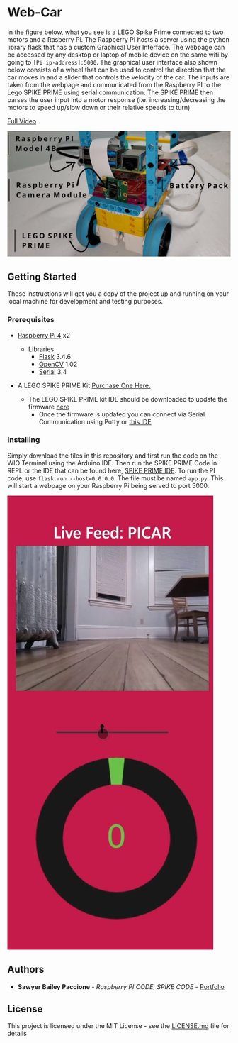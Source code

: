 # Web-Car

In the figure below, what you see is a LEGO Spike Prime connected to two motors and a Rasberry Pi. The Raspberry PI hosts a server using the python library flask that has a custom Graphical User Interface. The webpage can be accessed by any desktop or laptop of mobile device on the same wifi by going to <code>[Pi ip-address]:5000</code>. The graphical user interface also shown below consists of a wheel that can be used to control the direction that the car moves in and a slider that controls the velocity of the car. The inputs are taken from the webpage and communicated from the Raspberry PI to the Lego SPIKE PRIME using serial communication. The SPIKE PRIME then parses the user input into a motor response (i.e. increasing/decreasing the motors to speed up/slow down or their relative speeds to turn)

[Full Video](https://youtu.be/HMzt1AFN9BQ)

![Labelled Diagram](https://github.com/paccionesawyer/web-pi-car/blob/main/assets/PI_CAR_Labelled.jpg)

## Getting Started

These instructions will get you a copy of the project up and running on your local machine for development and testing purposes.

### Prerequisites

- [Raspberry Pi 4](https://www.google.com/search?q=raspberry+pi+4&sxsrf=ALeKk03vsMgGCu7PQVxu5BVM5yzeNxULQw:1613717510216&source=lnms&tbm=shop&sa=X&ved=2ahUKEwjM7dqXrvXuAhWYWc0KHdwgBTIQ_AUoAXoECAUQAw&biw=958&bih=1087) x2
  - Libraries
    - [Flask](https://flask.palletsprojects.com/en/1.1.x/) 3.4.6
    - [OpenCV](https://pypi.org/project/opencv-python/) 1.02
    - [Serial](https://pyserial.readthedocs.io/en/latest/pyserial.html) 3.4

- A LEGO SPIKE PRIME Kit [Purchase One Here.](https://education.lego.com/en-us/products/lego-education-spike-prime-set/45678#spike%E2%84%A2-prime)
  - The LEGO SPIKE PRIME kit IDE should be downloaded to update the firmware [here](https://education.lego.com/en-us/downloads/spike-prime/software)
    - Once the firmware is updated you can connect via Serial Communication using Putty or [this IDE](https://github.com/chrisbuerginrogers/ME35_21)

### Installing

Simply download the files in this repository and first run the code on the WIO Terminal using the Arduino IDE. Then run the SPIKE PRIME Code in REPL or the IDE that can be found here, [SPIKE PRIME IDE](https://github.com/chrisbuerginrogers/ME35_21). To run the PI code, use <code>flask run --host=0.0.0.0</code>. The file must be named <code>app.py</code>. This will start a webpage on your Raspberry Pi being served to port 5000.

![GUI](https://github.com/paccionesawyer/web-pi-car/blob/main/assets/gui.jpg)

## Authors

- **Sawyer Bailey Paccione** - *Raspberry PI CODE, SPIKE CODE* - [Portfolio](http://sawyerbaileypaccione.tech/)

## License

This project is licensed under the MIT License - see the [LICENSE.md](LICENSE.md) file for details
